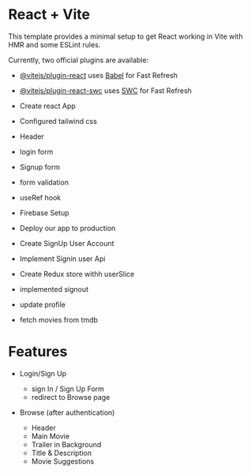 # React + Vite

This template provides a minimal setup to get React working in Vite with HMR and some ESLint rules.

Currently, two official plugins are available:

- [@vitejs/plugin-react](https://github.com/vitejs/vite-plugin-react/blob/main/packages/plugin-react/README.md) uses [Babel](https://babeljs.io/) for Fast Refresh
- [@vitejs/plugin-react-swc](https://github.com/vitejs/vite-plugin-react-swc) uses [SWC](https://swc.rs/) for Fast Refresh

- Create react App
- Configured tailwind css
- Header
- login form
- Signup form
- form validation
- useRef hook
- Firebase Setup
- Deploy our app to production
- Create SignUp User Account 
- Implement Signin user Api
- Create Redux store withh userSlice
- implemented signout 
- update profile
- fetch movies from tmdb

# Features
- Login/Sign Up
   - sign In / Sign Up Form
   - redirect to Browse page
    
- Browse (after authentication) 
   - Header
   - Main Movie
   - Trailer in Background
   - Title & Description
   - Movie Suggestions
   
